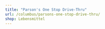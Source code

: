```yaml
---
title: "Parson's One Stop Drive-Thru"
url: /columbus/parsons-one-stop-drive-thru/
shop: Lebensmittel
---
```

